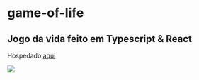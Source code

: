 # game-of-life
## Jogo da vida feito em Typescript & React
Hospedado [aqui](https://castorfelipe.github.io/)


![](https://i.imgur.com/CJJHZfT.png)
